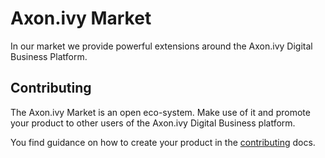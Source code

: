 # Axon.ivy Market

In our market we provide powerful extensions around the Axon.ivy Digital Business Platform.

## Contributing

The Axon.ivy Market is an open eco-system. Make use of it and promote your product to other users of the Axon.ivy Digital Business  platform.

You find guidance on how to create your product in the [contributing](doc/contribute.md) docs.
